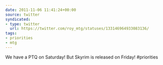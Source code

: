 ```yaml
---
date: 2011-11-06 11:41:24+00:00
source: twitter
syndicated:
- type: twitter
  url: https://twitter.com/roy_mtg/statuses/133146964933083136/
tags:
- priorities
- mtg
---
```


We have a PTQ on Saturday! But Skyrim is released on Friday! #priorities